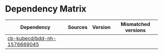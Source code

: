 # Dependency Matrix

Dependency | Sources | Version | Mismatched versions
---------- | ------- | ------- | -------------------
[cb-kubecd/bdd-nh-1576669045](https://github.com/cb-kubecd/bdd-nh-1576669045.git) |  | []() | 
